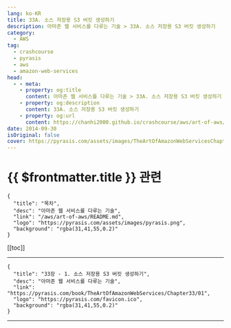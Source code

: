 ```yaml
---
lang: ko-KR
title: 33A. 소스 저장용 S3 버킷 생성하기
description: 아마존 웹 서비스를 다루는 기술 > 33A. 소스 저장용 S3 버킷 생성하기
category:
  - AWS
tag: 
  - crashcourse
  - pyrasis
  - aws 
  - amazon-web-services
head:
  - - meta:
    - property: og:title
      content: 아마존 웹 서비스를 다루는 기술 > 33A. 소스 저장용 S3 버킷 생성하기
    - property: og:description
      content: 33A. 소스 저장용 S3 버킷 생성하기
    - property: og:url
      content: https://chanhi2000.github.io/crashcourse/aws/art-of-aws/33A.html
date: 2014-09-30
isOriginal: false
cover: https://pyrasis.com/assets/images/TheArtOfAmazonWebServicesChapter33/2_.png
---
```


# {{ $frontmatter.title }} 관련

```component VPCard
{
  "title": "목차",
  "desc": "아마존 웹 서비스를 다루는 기술",
  "link": "/aws/art-of-aws/README.md",
  "logo": "https://pyrasis.com/assets/images/pyrasis.png",
  "background": "rgba(31,41,55,0.2)"
}
```

[[toc]]

---

```component VPCard
{
  "title": "33장 - 1. 소스 저장용 S3 버킷 생성하기",
  "desc": "아마존 웹 서비스를 다루는 기술",
  "link": "https://pyrasis.com/book/TheArtOfAmazonWebServices/Chapter33/01",
  "logo": "https://pyrasis.com/favicon.ico",
  "background": "rgba(31,41,55,0.2)"
}
```

<!-- TODO: 작성 -->

---
